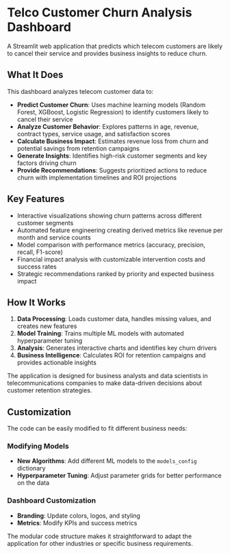 # Telco Customer Churn Analysis Dashboard

A Streamlit web application that predicts which telecom customers are likely to cancel their service and provides business insights to reduce churn.

## What It Does

This dashboard analyzes telecom customer data to:

- **Predict Customer Churn**: Uses machine learning models (Random Forest, XGBoost, Logistic Regression) to identify customers likely to cancel their service
- **Analyze Customer Behavior**: Explores patterns in age, revenue, contract types, service usage, and satisfaction scores
- **Calculate Business Impact**: Estimates revenue loss from churn and potential savings from retention campaigns
- **Generate Insights**: Identifies high-risk customer segments and key factors driving churn
- **Provide Recommendations**: Suggests prioritized actions to reduce churn with implementation timelines and ROI projections

## Key Features

- Interactive visualizations showing churn patterns across different customer segments
- Automated feature engineering creating derived metrics like revenue per month and service counts
- Model comparison with performance metrics (accuracy, precision, recall, F1-score)
- Financial impact analysis with customizable intervention costs and success rates
- Strategic recommendations ranked by priority and expected business impact

## How It Works

1. **Data Processing**: Loads customer data, handles missing values, and creates new features
2. **Model Training**: Trains multiple ML models with automated hyperparameter tuning
3. **Analysis**: Generates interactive charts and identifies key churn drivers
4. **Business Intelligence**: Calculates ROI for retention campaigns and provides actionable insights

The application is designed for business analysts and data scientists in telecommunications companies to make data-driven decisions about customer retention strategies.

## Customization

The code can be easily modified to fit different business needs:

### Modifying Models
- **New Algorithms**: Add different ML models to the `models_config` dictionary
- **Hyperparameter Tuning**: Adjust parameter grids for better performance on the data

### Dashboard Customization  
- **Branding**: Update colors, logos, and styling
- **Metrics**: Modify KPIs and success metrics

The modular code structure makes it straightforward to adapt the application for other industries or specific business requirements.